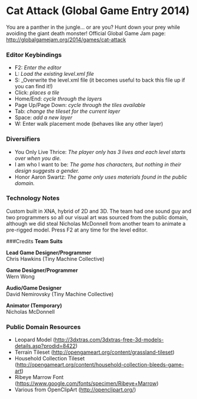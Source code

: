 Cat Attack (Global Game Entry 2014)
===================================

You are a panther in the jungle... or are you? Hunt down your prey while avoiding the giant death monster! Official Global Game Jam page: http://globalgamejam.org/2014/games/cat-attack

### Editor Keybindings
* F2: _Enter the editor_
* L: _Load the existing level.xml file_
* S: _Overwrite the level.xml file (it becomes useful to back this file up if you can find it!)
* Click: _places a tile_
* Home/End: _cycle through the layers_
* Page Up/Page Down: _cycle through the tiles available_
* Tab: _change the tileset for the current layer_
* Space: _add a new layer_
* W: Enter walk placement mode (behaves like any other layer)

### Diversifiers
* You Only Live Thrice: _The player only has 3 lives and each level starts over when you die._
* I am who I want to be: _The game has characters, but nothing in their design suggests a gender._
* Honor Aaron Swartz: _The game only uses materials found in the public domain._

### Technology Notes
Custom built in XNA, hybrid of 2D and 3D. The team had one sound guy and two programmers so all our visual art was sourced from the public domain, although we did steal Nicholas McDonnell from another team to animate a pre-rigged model. Press F2 at any time for the level editor.

###Credits
**Team Suits**

**Lead Game Designer/Programmer**  
Chris Hawkins (Tiny Machine Collective)

**Game Designer/Programmer**  
Wern Wong

**Audio/Game Designer**  
David Nemirovsky (Tiny Machine Collective)

**Animator (Temporary)**  
Nicholas McDonnell

### Public Domain Resources

* Leopard Model (http://3dxtras.com/3dxtras-free-3d-models-details.asp?prodid=8422)
* Terrain Tileset (http://opengameart.org/content/grassland-tileset)
* Household Collection Tileset (http://opengameart.org/content/household-collection-bleeds-game-art)
* Ribeye Marrow Font (https://www.google.com/fonts/specimen/Ribeye+Marrow)
* Various from OpenClipArt (http://openclipart.org/)
